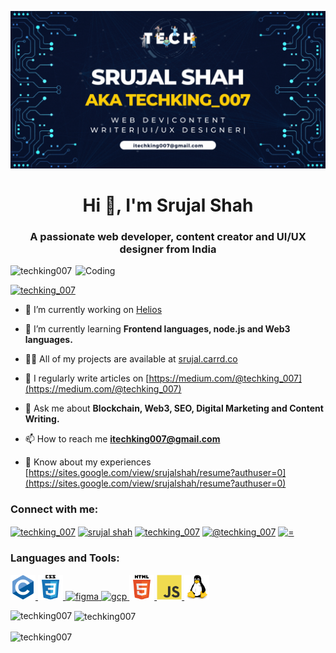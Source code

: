 ![MasterHead](https://github.com/techking007/techking007/blob/main/SRUJAL%20SHAH.gif)

<h1 align="center">Hi 👋, I'm Srujal Shah</h1>
<h3 align="center">A passionate web developer, content creator and UI/UX designer from India</h3>

<img align="right" alt="Coding" width="400" src="https://raw.githubusercontent.com/TheDudeThatCode/TheDudeThatCode/master/Assets/Developer.gif">

<p align="left"> <img src="https://komarev.com/ghpvc/?username=techking007&label=Profile%20views&color=0e75b6&style=flat" alt="techking007" /> </p>

<p align="left"> <a href="https://twitter.com/techking_007" target="blank"><img src="https://img.shields.io/twitter/follow/techking_007?logo=twitter&style=for-the-badge" alt="techking_007" /></a> </p>

- 🔭 I’m currently working on [Helios](https://devfolio.co/projects/helios-a88d)

- 🌱 I’m currently learning **Frontend languages, node.js and Web3 languages.**

- 👨‍💻 All of my projects are available at [srujal.carrd.co](srujal.carrd.co)

- 📝 I regularly write articles on [https://medium.com/@techking_007](https://medium.com/@techking_007)

- 💬 Ask me about **Blockchain, Web3, SEO, Digital Marketing and Content Writing.**

- 📫 How to reach me **itechking007@gmail.com**

- 📄 Know about my experiences [https://sites.google.com/view/srujalshah/resume?authuser=0](https://sites.google.com/view/srujalshah/resume?authuser=0)

<h3 align="left">Connect with me:</h3>
<p align="left">
<a href="https://twitter.com/techking_007" target="blank"><img align="center" src="https://raw.githubusercontent.com/rahuldkjain/github-profile-readme-generator/master/src/images/icons/Social/twitter.svg" alt="techking_007" height="30" width="40" /></a>
<a href="https://linkedin.com/in/srujal shah" target="blank"><img align="center" src="https://raw.githubusercontent.com/rahuldkjain/github-profile-readme-generator/master/src/images/icons/Social/linked-in-alt.svg" alt="srujal shah" height="30" width="40" /></a>
<a href="https://instagram.com/techking_007" target="blank"><img align="center" src="https://raw.githubusercontent.com/rahuldkjain/github-profile-readme-generator/master/src/images/icons/Social/instagram.svg" alt="techking_007" height="30" width="40" /></a>
<a href="https://medium.com/@techking_007" target="blank"><img align="center" src="https://raw.githubusercontent.com/rahuldkjain/github-profile-readme-generator/master/src/images/icons/Social/medium.svg" alt="@techking_007" height="30" width="40" /></a>
<a href="https://discord.gg/=" target="blank"><img align="center" src="https://raw.githubusercontent.com/rahuldkjain/github-profile-readme-generator/master/src/images/icons/Social/discord.svg" alt="=" height="30" width="40" /></a>
</p>

<h3 align="left">Languages and Tools:</h3>
<p align="left"> <a href="https://www.cprogramming.com/" target="_blank" rel="noreferrer"> <img src="https://raw.githubusercontent.com/devicons/devicon/master/icons/c/c-original.svg" alt="c" width="40" height="40"/> </a> <a href="https://www.w3schools.com/css/" target="_blank" rel="noreferrer"> <img src="https://raw.githubusercontent.com/devicons/devicon/master/icons/css3/css3-original-wordmark.svg" alt="css3" width="40" height="40"/> </a> <a href="https://www.figma.com/" target="_blank" rel="noreferrer"> <img src="https://www.vectorlogo.zone/logos/figma/figma-icon.svg" alt="figma" width="40" height="40"/> </a> <a href="https://cloud.google.com" target="_blank" rel="noreferrer"> <img src="https://www.vectorlogo.zone/logos/google_cloud/google_cloud-icon.svg" alt="gcp" width="40" height="40"/> </a> <a href="https://www.w3.org/html/" target="_blank" rel="noreferrer"> <img src="https://raw.githubusercontent.com/devicons/devicon/master/icons/html5/html5-original-wordmark.svg" alt="html5" width="40" height="40"/> </a> <a href="https://developer.mozilla.org/en-US/docs/Web/JavaScript" target="_blank" rel="noreferrer"> <img src="https://raw.githubusercontent.com/devicons/devicon/master/icons/javascript/javascript-original.svg" alt="javascript" width="40" height="40"/> </a> <a href="https://www.linux.org/" target="_blank" rel="noreferrer"> <img src="https://raw.githubusercontent.com/devicons/devicon/master/icons/linux/linux-original.svg" alt="linux" width="40" height="40"/> </a> </p>

<p><img align="left" src="https://github-readme-stats.vercel.app/api/top-langs?username=techking007&show_icons=true&locale=en&layout=compact" alt="techking007" /></p>

<p>&nbsp;<img align="center" src="https://github-readme-stats.vercel.app/api?username=techking007&show_icons=true&locale=en" alt="techking007" /></p>

<p><img align="center" src="https://github-readme-streak-stats.herokuapp.com/?user=techking007&" alt="techking007" /></p>



